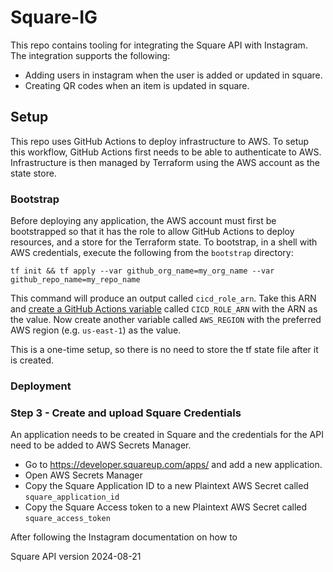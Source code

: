 # Square-IG

This repo contains tooling for integrating the Square API with Instagram. The integration supports the following:

- Adding users in instagram when the user is added or updated in square.
- Creating QR codes when an item is updated in square.

## Setup

This repo uses GitHub Actions to deploy infrastructure to AWS. To setup this workflow, GitHub Actions first needs
to be able to authenticate to AWS. Infrastructure is then managed by Terraform using the AWS account as the state
store.

### Bootstrap

Before deploying any application, the AWS account must first be bootstrapped so that it has the role to allow
GitHub Actions to deploy resources, and a store for the Terraform state. To bootstrap, in a shell with AWS 
credentials, execute the following from the `bootstrap` directory:

```
tf init && tf apply --var github_org_name=my_org_name --var github_repo_name=my_repo_name
```

This command will produce an output called `cicd_role_arn`. Take this ARN and
[create a GitHub Actions variable](https://docs.github.com/en/actions/writing-workflows/choosing-what-your-workflow-does/store-information-in-variables#creating-configuration-variables-for-a-repository)
called `CICD_ROLE_ARN` with the ARN as the value. Now create another variable called `AWS_REGION` with the
preferred AWS region (e.g. `us-east-1`) as the value.

This is a one-time setup, so there is no need to store the tf state file after it is created.


### Deployment


### Step 3 - Create and upload Square Credentials

An application needs to be created in Square and the credentials for the API need to be added to AWS Secrets Manager.

- Go to https://developer.squareup.com/apps/ and add a new application.
- Open AWS Secrets Manager
- Copy the Square Application ID to a new Plaintext AWS Secret called `square_application_id`
- Copy the Square Access token to a new Plaintext AWS Secret called `square_access_token`

After following the Instagram documentation on how to 


Square API version 2024-08-21
